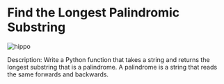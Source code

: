 # Find the Longest Palindromic Substring

![hippo](https://gabrielghe.github.io/assets/themes/images/2016-02-27-manachers-algorithm-longest-palindromic-substring7.gif)

Description: Write a Python function that takes a string and returns the longest substring that is a palindrome. A palindrome is a string that reads the same forwards and backwards.

